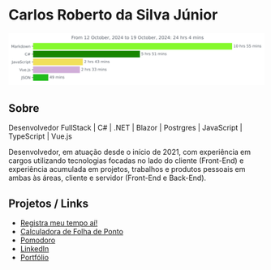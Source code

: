 # Carlos Roberto da Silva Júnior

<img src="https://github.com/ohcarlinhos/ohcarlinhos/blob/main/images/stat.svg" alt="@ohcarlinhos WakaTime Activity"/>

## Sobre
Desenvolvedor FullStack | C# | .NET | Blazor | Postrgres | JavaScript | TypeScript | Vue.js

Desenvolvedor, em atuação desde o início de 2021, com experiência em cargos utilizando tecnologias focadas no lado do cliente (Front-End) e experiência acumulada em projetos, trabalhos e produtos pessoais em ambas às áreas, cliente e servidor (Front-End e Back-End).

## Projetos / Links

- [Registra meu tempo aí!](https://registrameutempoai.com.br/)
- [Calculadora de Folha de Ponto](https://ponto.caarlos.com/)
- [Pomodoro](https://pomodoro.caarlos.com/)
- [LinkedIn](https://www.linkedin.com/in/carlos-roberto/)
- [Portfólio](https://caarlos.com/)
